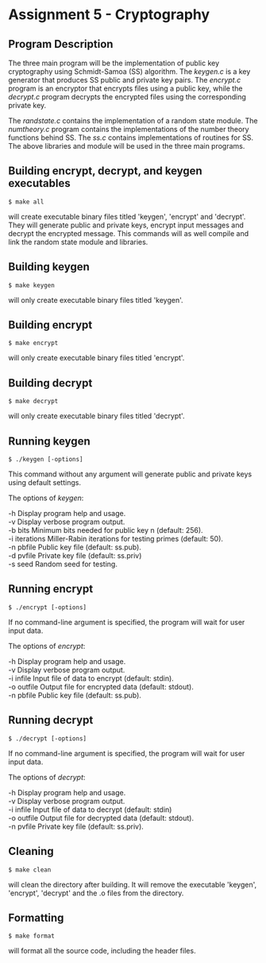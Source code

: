 # Assignment 5 - Cryptography

## Program Description

The three main program will be the implementation of public key cryptography using Schmidt-Samoa (SS) algorithm. The *keygen.c* is a key generator that produces SS public and private key pairs. The *encrypt.c* program is an encryptor that encrypts files using a public key, while the *decrypt.c* program decrypts the encrypted files using the corresponding private key. <br /> 

The *randstate.c* contains the implementation of a random state module. The *numtheory.c* program contains the implementations of the number theory functions behind SS. The *ss.c* contains implementations of routines for SS. The above libraries and module will be used in the three main programs.

## Building encrypt, decrypt, and keygen executables

```
$ make all
```
will create executable binary files titled 'keygen', 'encrypt' and 'decrypt'. They will generate public and private keys, encrypt input messages and decrypt the encrypted message. This commands will as well compile and link the random state module and libraries.

## Building keygen

```
$ make keygen
```
will only create executable binary files titled 'keygen'.

## Building encrypt

 ```
 $ make encrypt
 ```
will only create executable binary files titled 'encrypt'.

## Building decrypt

 ```
$ make decrypt
 ```
will only create executable binary files titled 'decrypt'.

## Running keygen

```
$ ./keygen [-options]
```
This command without any argument will generate public and private keys using default settings. <br />

The options of *keygen*: <br />

-h              Display program help and usage. <br />
-v              Display verbose program output. <br />
-b bits         Minimum bits needed for public key n (default: 256). <br />
-i iterations   Miller-Rabin iterations for testing primes (default: 50). <br />
-n pbfile       Public key file (default: ss.pub). <br />
-d pvfile       Private key file (default: ss.priv) <br />
-s seed         Random seed for testing. <br />

## Running encrypt

 ```
$ ./encrypt [-options]
 ```
If no command-line argument is specified, the program will wait for user input data. <br />

The options of *encrypt*: <br />

-h              Display program help and usage. <br />
-v              Display verbose program output. <br />
-i infile       Input file of data to encrypt (default: stdin). <br />
-o outfile      Output file for encrypted data (default: stdout). <br />
-n pbfile       Public key file (default: ss.pub). <br />

## Running decrypt

 ```
$ ./decrypt [-options]
 ```
If no command-line argument is specified, the program will wait for user input data. <br />

The options of *decrypt*: <br />

-h              Display program help and usage. <br />
-v              Display verbose program output. <br />
-i infile       Input file of data to decrypt (default: stdin) <br />
-o outfile      Output file for decrypted data (default: stdout). <br />
-n pvfile       Private key file (default: ss.priv). <br />

## Cleaning

```
$ make clean
```
will clean the directory after building. It will remove the executable 'keygen', 'encrypt', 'decrypt' and the .o files from the directory.

## Formatting

```
$ make format
```
will format all the source code, including the header files.
